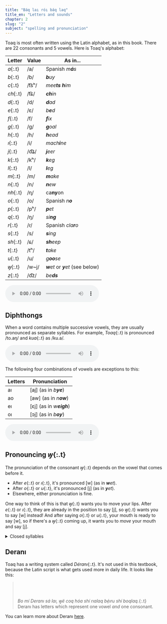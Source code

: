 ```yaml
---
title: "Báq laı róı báq laq"
title_en: "Letters and sounds"
chapter: 2
slug: "2"
subject: "spelling and pronunciation"
---
```


Toaq is most often written using the Latin alphabet, as in this book. There are 22 consonants and 5 vowels. Here is Toaq's alphabet:

| Letter | Value | As in... |
| ------ | ------------- | -------- |
| _a_{:.t} | /a/ | Spanish _m**á**s_ |
| _b_{:.t} | /b/ | _**b**uy_ |
| _c_{:.t} | /t͡sʰ/ | _mee**ts** **h**im_ |
| _ch_{:.t} | /t͡ɕ/ | _**ch**in_ |
| _d_{:.t} | /d/ | _**d**ad_ |
| _e_{:.t} | /ɛ/ | _b**e**d_ |
| _f_{:.t} | /f/ | _**f**ix_ |
| _g_{:.t} | /g/ | _**g**oal_ |
| _h_{:.t} | /h/ | _**h**ead_ |
| _ı_{:.t} | /i/ | _mach**i**ne_ |
| _j_{:.t} | /d͡ʑ/ | _**j**eer_ |
| _k_{:.t} | /kʰ/ | _**k**eg_ |
| _l_{:.t} | /l/ | _**l**eg_ |
| _m_{:.t} | /m/ | _**m**ake_ |
| _n_{:.t} | /n/ | _**n**ew_ |
| _nh_{:.t} | /ɳ/ | ca**ny**on |
| _o_{:.t} | /o/ | Spanish _n**o**_ |
| _p_{:.t} | /pʰ/ | _**p**et_ |
| _q_{:.t} | /ŋ/ | _si**ng**_ |
| _r_{:.t} | /ɾ/ | Spanish _cla**r**o_ |
| _s_{:.t} | /s/ | _**s**ing_ |
| _sh_{:.t} | /ɕ/ | _**sh**eep_ |
| _t_{:.t} | /tʰ/ | _**t**ake_ |
| _u_{:.t} | /u/ | _g**oo**se_ |
| _ꝡ_{:.t} | /w\~j/ | _**w**et_ or _**y**et_ (see below) |
| _z_{:.t} | /d͡z/ | _be**ds**_ |

<audio controls class="center-audio"><source src="../assets/audio/abc.mp3"></audio>

## Diphthongs
When a word contains multiple successive vowels, they are usually pronounced as separate syllables. For example, _Toaq_{:.t} is pronounced /to.aŋ/ and _kua_{:.t} as /ku.a/.

<audio controls class="center-audio"><source src="../assets/audio/toaq-kua.mp3"></audio>

The following four combinations of vowels are exceptions to this:

| Letters | Pronunciation |
| ------- | ------------- |
| aı | \[aj\] (as in _b**ye**_) |
| ao | \[aw\] (as in _n**ow**_) |
| eı | \[ɛj\] (as in _w**eigh**_) |
| oı | \[ɔj\] (as in _b**oy**_) |

<audio controls class="center-audio"><source src="../assets/audio/ai-ao-ei-oi.mp3"></audio>

## Pronouncing _ꝡ_{:.t}
The pronunciation of the consonant _ꝡ_{:.t} depends on the vowel that comes before it.

- After _e_{:.t} or _ı_{:.t}, it's pronounced \[w\] (as in _**w**et_).
- After _o_{:.t} or _u_{:.t}, it's pronounced \[j\] (as in _**y**et_).
- Elsewhere, either pronunciation is fine.

One way to think of this is that _ꝡ_{:.t} wants you to move your lips. After _e_{:.t} or _ı_{:.t}, they are already in the position to say [j], so _ꝡ_{:.t} wants you to say [w] instead! And after saying _o_{:.t} or _u_{:.t}, your mouth is ready to say [w], so if there's a _ꝡ_{:.t} coming up, it wants you to _move_ your mouth and say [j].

<details class="aside grammar" markdown="1">
<summary>Closed syllables</summary>
A finer point of Toaq pronunciation is that vowels before _q_{:.t} are pronounced slightly shorter and more "closed" than other vowels. For example, the syllable _gu_{:.t} is pronounced [guː] and _gum_{:.t} is pronounced [guːm], but _guq_{:.t} is pronounced [gʊŋ].

<audio controls class="center-audio"><source src="../assets/audio/gu-gum-guq.mp3"></audio>

</details>

## Deranı

Toaq has a writing system called _Déranı_{:.t}. It's not used in this textbook, because the Latin script is what gets used more in daily life. It looks like this:

> <span style="font:16px IosevkaToaq;line-height:1.6">󱚲󱛃 󱛘󱚰󱛊󱚹󱛛󱛓󱚶󱚴󱚻󱚺󱚵󱚹󱛓󱛙 󱚺󱛊󱚺 󱛘󱚼󱚶󱛙 󱛔 󱚿󱛋󱚴 󱚹󱛃󱛂 󱛆󱛊󱛃󱛍󱚺 󱛀󱛊󱚹 󱛘󱚻󱚹󱛍󱚺󱚼󱚺󱛂󱛙 󱚲󱛊󱚸󱛒󱚻󱚲 󱛀󱛊󱚹 󱛘󱚲󱛃󱛂󱚼󱚺󱛂󱛙 󱛕</span><br>
> _Bo mí Deranı sá laı, ꝡë coq hóa shí rıalaq bẹ́ıru shí boqlaq._{:.t}<br>
> Deranı has letters which represent one vowel _and_ one consonant.

You can learn more about Deranı [here](https://toaq.me/Derani).